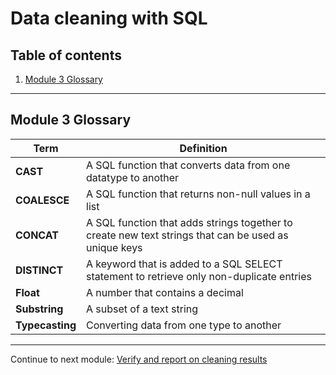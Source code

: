 # Data cleaning with SQL

## Table of contents

1. [Module 3 Glossary](#module-3-glossary)

---

## Module 3 Glossary

| Term | Definition |
| --- | --- |
| **CAST** | A SQL function that converts data from one datatype to another |
| **COALESCE** | A SQL function that returns non-null values in a list |
| **CONCAT** | A SQL function that adds strings together to create new text strings that can be used as unique keys |
| **DISTINCT** | A keyword that is added to a SQL SELECT statement to retrieve only non-duplicate entries |
| **Float** | A number that contains a decimal |
| **Substring** | A subset of a text string |
| **Typecasting** | Converting data from one type to another |

---

Continue to next module: [Verify and report on cleaning results](/4-Process-Data-from-Dirty-to-Clean/4-Verify-and-report-cleaning-results.md)
